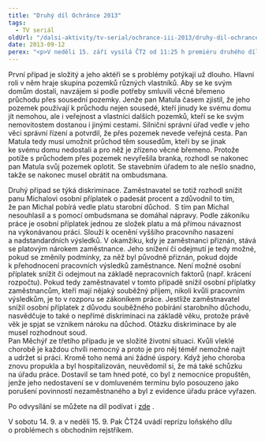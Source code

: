 ```yaml
---
title: "Druhý díl Ochránce 2013"
tags:
  - TV seriál
oldUrl: "/dalsi-aktivity/tv-serial/ochrance-iii-2013/druhy-dil-ochrance-2013/"
date: 2013-09-12
perex: "<p>V neděli 15. září vysílá ČT2 od 11:25 h premiéru druhého dílu nové řady pořadu Ochránce. Tentokrát půjde o případ průchodu přes cizí pozemek, snížení osobního ohodnocení v práci kvůli věku a potíže s neoprávněným vyřazením z evidence Úřadu práce. Repríza je na programu ve středu ve 13:10 a další opakování jsou pak zařazena do vysílání ČT2 v neděli a úterý vždy po půlnoci. </p>"
---
```


<!-- imported from the old website -->

<p>První případ je složitý a jeho aktéři se s problémy potýkají už dlouho. Hlavní roli v něm hraje skupina pozemků různých vlastníků. Aby se ke svým domům dostali, navzájem si podle potřeby smluvili věcné břemeno průchodu přes sousední pozemky. Jenže pan Matula časem zjistil, že jeho pozemek používají k průchodu nejen sousedé, kteří jinudy ke svému domu jít nemohou, ale i veřejnost a vlastníci dalších pozemků, kteří se ke svým nemovitostem dostanou i jinými cestami. Silniční správní úřad vedle v jeho věci správní řízení a potvrdil, že přes pozemek nevede veřejná cesta. Pan Matula tedy musí umožnit průchod těm sousedům, kteří by se jinak ke svému domu nedostali a pro něž je zřízeno věcné břemeno. Protože potíže s průchodem přes pozemek nevyřešila branka, rozhodl se nakonec pan Matula svůj pozemek oplotit. Se stavebním úřadem to ale nešlo snadno, takže se nakonec musel obrátit na ombudsmana. </p><p>Druhý případ se týká diskriminace. Zaměstnavatel se totiž rozhodl snížit panu Michalovi osobní příplatek o padesát procent a zdůvodnil to tím, že pan Michal pobírá vedle platu starobní důchod.  S tím pan Michal nesouhlasil a s pomocí ombudsmana se domáhal nápravy. Podle zákoníku práce je osobní příplatek jednou ze složek platu a má přímou návaznost na vykonávanou práci. Slouží k ocenění vyššího pracovního nasazení a nadstandardních výsledků. V okamžiku, kdy je zaměstnanci přiznán, stává se platovým nárokem zaměstnance. Jeho snížení či odejmutí je tedy možné, pokud se změnily podmínky, za něž byl původně přiznán, pokud dojde k přehodnocení pracovních výsledků zaměstnance. Není možné osobní příplatek snížit či odejmout na základě nepracovních faktorů (např. krácení rozpočtu). Pokud tedy zaměstnavatel v tomto případě snížil osobní příplatky zaměstnancům, kteří mají nějaký souběžný příjem, nikoli kvůli pracovním výsledkům, je to v rozporu se zákoníkem práce. Jestliže zaměstnavatel snížil osobní příplatek z důvodu souběžného pobírání starobního důchodu, nasvědčuje to také o nepřímé diskriminaci na základě věku, protože právě věk je spjat se vznikem nároku na důchod. Otázku diskriminace by ale musel rozhodnout soud.<br />Pan Měchýř ze třetího případu je ve složité životní situaci. Kvůli vleklé chorobě je každou chvíli nemocný a proto je pro něj téměř nemožné najít a udržet si práci. Kromě toho nemá ani žádné úspory. Když jeho choroba znovu propukla a byl hospitalizován, neuvědomil si, že má také schůzku na úřadu práce. Dostavil se tam hned poté, co byl z nemocnice propuštěn, jenže jeho nedostavení se v domluveném termínu bylo posouzeno jako porušení povinností nezaměstnaného a byl z evidence úřadu práce vyřazen.</p><p>Po odvysílání se můžete na díl podívat i <a title="Otevření do nového okna" href="http://www.ceskatelevize.cz/porady/10363268581-ochrance/313281381960014/" target="_blank">zde</a> <img alt="" src="https://www.ochrance.cz/typo3/ext/od_linkdesc/icons/external.gif" class="od_linkdesc_icon_external" />. </p><p>V sobotu 14. 9. a v neděli 15. 9. Pak ČT24 uvádí reprízu loňského dílu o problémech s obchodním rejstříkem.</p>
